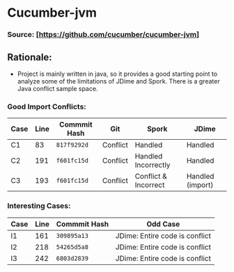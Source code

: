 # Cucumber-jvm

### Source: [https://github.com/cucumber/cucumber-jvm]


## Rationale:
* Project is mainly written in java, so it provides a good starting point to analyze some of the limitations of JDime and Spork. There is a greater Java conflict sample space.

### Good Import Conflicts:
 Case | Line | Commmit Hash | Git | Spork | JDime
--- | --- | --- | --- | --- | ---
C1| 83 | `817f9292d` | Conflict | Handled | Handled
C2 | 191 | `f601fc15d` | Conflict | Handled Incorrectly | Handled
C3 | 193 | `f601fc15d` | Conflict | Conflict & Incorrect | Handled (import)

### Interesting Cases:
 Case | Line | Commmit Hash | Odd Case
--- | --- | --- | --- |
I1 | 161 | `309895a13` | JDime: Entire code is conflict
I2 | 218 | `54265d5a8` | JDime: Entire code is conflict
I3 | 242 | `6803d2839` | JDime: Entire code is conflict
